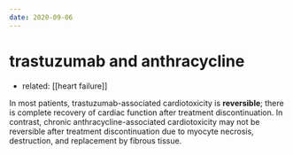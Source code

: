 ```yaml
---
date: 2020-09-06
---
```


# trastuzumab and anthracycline

- related: [[heart failure]]

<!-- medication cardiomyopathy, anthracycline vs trastuzumab -->

In most patients, trastuzumab-associated cardiotoxicity is **reversible**; there is complete recovery of cardiac function after treatment  discontinuation. In contrast, chronic anthracycline-associated  cardiotoxicity may not be reversible after treatment discontinuation due to myocyte necrosis, destruction, and replacement by fibrous tissue.
